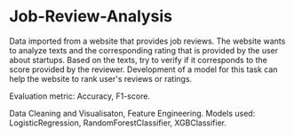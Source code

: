 # Job-Review-Analysis
Data imported from a website that provides job reviews. The website wants to analyze texts and the corresponding rating that is provided by the user about startups. Based on the texts, try to verify if it corresponds to the score provided by the reviewer. Development of a model for this task can help the website to rank user's reviews or ratings.

Evaluation metric: Accuracy, F1-score.

Data Cleaning and Visualisaton, Feature Engineering. 
Models used: LogisticRegression, RandomForestClassifier, XGBClassifier.
